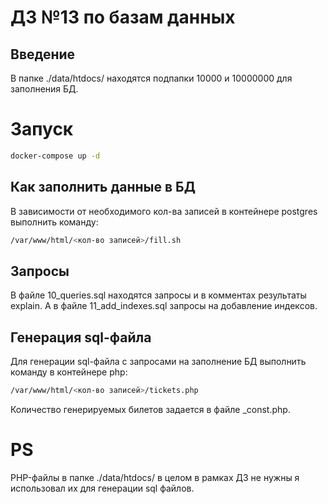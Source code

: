 # ДЗ №13 по базам данных
## Введение
В папке ./data/htdocs/ находятся подпапки 10000 и 10000000 для заполнения БД.

# Запуск
```bash
docker-compose up -d
```

## Как заполнить данные в БД
В зависимости от необходимого кол-ва записей в контейнере postgres выполнить команду:
```bash
/var/www/html/<кол-во записей>/fill.sh
```

## Запросы
В файле 10_queries.sql находятся запросы и в комментах результаты explain. А в файле 11_add_indexes.sql запросы на добавление индексов.

## Генерация sql-файла
Для генерации sql-файла с запросами на заполнение БД выполнить команду в контейнере php:
```bash
/var/www/html/<кол-во записей>/tickets.php
```
Количество генерируемых билетов задается в файле _const.php.

# PS
PHP-файлы в папке ./data/htdocs/ в целом в рамках ДЗ не нужны я использовал их для генерации sql файлов.  